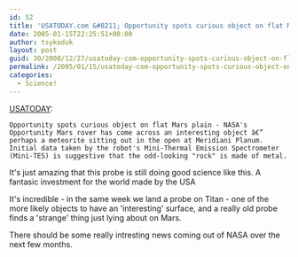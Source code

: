 ```yaml
---
id: 52
title: 'USATODAY.com &#8211; Opportunity spots curious object on flat Mars plain'
date: 2005-01-15T22:25:51+00:00
author: tsykoduk
layout: post
guid: 30/2008/12/27/usatoday-com-opportunity-spots-curious-object-on-flat-mars-plain
permalink: /2005/01/15/usatoday-com-opportunity-spots-curious-object-on-flat-mars-plain/
categories:
  - Science!
---
```

[USATODAY](http://www.usatoday.com/tech/science/space/2005-01-14-oppty-object_x.htm?csp=34):

    Opportunity spots curious object on flat Mars plain - NASA's Opportunity Mars rover has come across an interesting object â€” perhaps a meteorite sitting out in the open at Meridiani Planum. Initial data taken by the robot's Mini-Thermal Emission Spectrometer (Mini-TES) is suggestive that the odd-looking "rock" is made of metal.

It's just amazing that this probe is still doing good science like this. A fantasic investment for the world made by the USA

It's incredible - in the same week we land a probe on Titan - one of the more likely objects to have an 'interesting' surface, and a really old probe finds a 'strange' thing just lying about on Mars.

There should be some really intresting news coming out of NASA over the next few months.